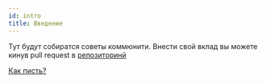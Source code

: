 ```yaml
---
id: intro
title: Введение
---
```


Тут будут собиратся советы коммюнити.
Внести свой вклад вы можете кинув pull request в [репозиторинй](https://github.com/mamahtehok/ceph-ru-community-practices)

[Как писть?](rules.md)


